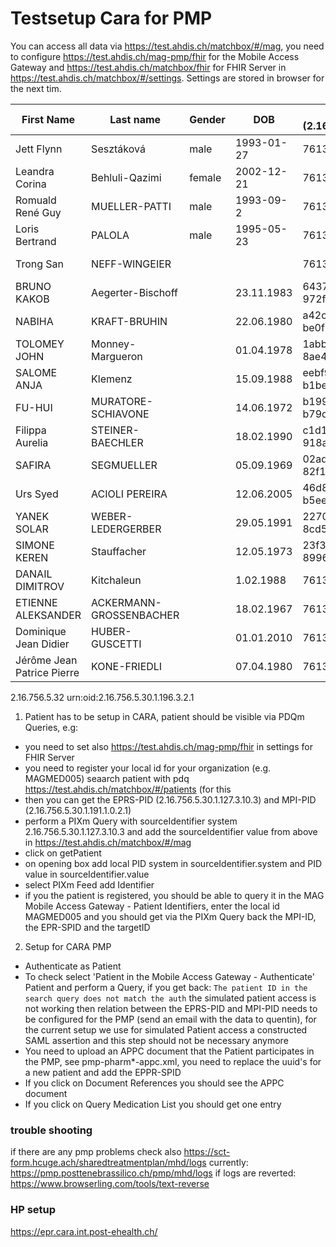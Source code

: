 
Testsetup Cara for PMP
======================

You can access all data via https://test.ahdis.ch/matchbox/#/mag, you need to configure https://test.ahdis.ch/mag-pmp/fhir for the Mobile Access Gateway and
https://test.ahdis.ch/matchbox/fhir for FHIR Server in https://test.ahdis.ch/matchbox/#/settings. Settings are stored in browser for the next tim.

| First Name |  Last name  | Gender  | DOB     | EPR-SPID (2.16.756.5.30.1.127.3.10.3) | MPI-PID (2.16.756.5.30.1.191.1.0.2.1)  | CHUV (2.16.756.5.30.1.196.3.2.1) | usage |
|------------|--------------|---------|---------|---------------------------------------|--------------------------|-------------------------------------------|----------|
| Jett Flynn| Sesztáková        | male       | 1993-01-27 | 761337615758291047                    | c55f4ca7-bd4e-4134-8dcd-56b793ade958             |  MAGMED006 | chuv - demo   |
| Leandra Corina  | Behluli-Qazimi         | female    | 2002-12-21  | 761337611932009095                    | 7a4ec59f-a024-4cfb-bc04-3339c53cb9ac               |  MAGMED005 | chuv - export |
| Romuald René Guy  | MUELLER-PATTI         | male    |1993-09-2  | 761337614574943741                    |    50987ab8-3344-4349-8aaa-cc3bc9d9dec8               |  MAGMED007 | chuv - no appc doc |
| Loris Bertrand  | PALOLA        |   male   | 1995-05-23  | 761337617206922169                    |  68e0258d-20c6-4f6c-8740-00e9e0f0d29f                 |  MAGMED010 | documedis - patient  |
| Trong San  | NEFF-WINGEIER        |      |   | 761337611735842172                    | e7963774-9098-445f-9cab-5d52234b52c3   |  MAGMED011 | documedis - patient |
| BRUNO KAKOB| Aegerter-Bischoff | | 23.11.1983 | 64370848-bed5-46c4-972f-05b410b59235 | 761337613917063504 | CHUV001 | 
| NABIHA| KRAFT-BRUHIN | | 22.06.1980 | a42cb8ee-dc76-428d-be0f-163b38e5d511 | 761337612537863969 | CHUV002 | 
 | TOLOMEY JOHN| Monney-Margueron | | 01.04.1978 | 1abb1e0f-86e1-4a9e-8ae4-94f532cec483 | 761337617150124497 | CHUV003 | 
 | SALOME ANJA| Klemenz | | 15.09.1988 | eebf95b0-d408-44e9-b1be-6a941ea65325 | 761337619872617110 | CHUV004 | 
 | FU-HUI| MURATORE-SCHIAVONE | | 14.06.1972 | b199886e-982f-41a2-b79d-c7fe58c25266 | 761337610975948651 | CHUV005 | 
 | Filippa Aurelia| STEINER-BAECHLER | | 18.02.1990 | c1d1b2f0-377d-4eb4-918a-4632e4c95c7c | 761337616538595232 | CHUV006 | 
 | SAFIRA| SEGMUELLER | | 05.09.1969 | 02add961-9bcf-4ebe-82f1-2f2eeabddc41 | 761337614430418338 | CHUV007 | 
 | Urs Syed | ACIOLI PEREIRA | | 12.06.2005 | 46d8e9d7-3a7f-4ab1-b5ee-2f87175a6490 | 761337610360664012 | CHUV008 | 
 | YANEK SOLAR| WEBER-LEDERGERBER | | 29.05.1991 | 22701467-5f85-4818-8cd5-202d86c4decc | 761337612107906324 | CHUV009 | 
 | SIMONE KEREN | Stauffacher | | 12.05.1973 | 23f31e1b-c483-4f87-8996-9413415552a1 | 761337614443482272 | CHUV010 | 
 | DANAIL DIMITROV	 | Kitchaleun	| | 1.02.1988 |	761337611206906525 | 76be7dfe-d8be-4901-b8f9-b20c76db0435 | HCI001 |
 | ETIENNE ALEKSANDER	 | ACKERMANN-GROSSENBACHER	| | 18.02.1967|	761337610343729455 |  3f6f46d9-0912-4b9f-8d0b-1da03153f095 | HCI002 |
 | Dominique Jean Didier	 | HUBER-GUSCETTI	| | 01.01.2010 |	761337617347225136 | 80d4c907-a928-42bf-8a98-a381496b5e74 | HCI003 |
 | Jérôme Jean Patrice Pierre | 	KONE-FRIEDLI	| | 07.04.1980 |	761337614643047219 | 6aa579e0-4f0f-4b01-8184-76b606641ba6 | HCI004 |


2.16.756.5.32
urn:oid:2.16.756.5.30.1.196.3.2.1


1. Patient has to be setup in CARA, patient should be visible via PDQm Queries, e.g:

  - you need to set also https://test.ahdis.ch/mag-pmp/fhir in settings for FHIR Server
  - you need to register your local id for your organization (e.g. MAGMED005)
    seaarch patient with pdq https://test.ahdis.ch/matchbox/#/patients (for this 
  - then you can get the EPRS-PID (2.16.756.5.30.1.127.3.10.3) and MPI-PID (2.16.756.5.30.1.191.1.0.2.1)
  - perform a PIXm Query with sourceIdentifier system 2.16.756.5.30.1.127.3.10.3 and add the sourceIdentifier value from above in https://test.ahdis.ch/matchbox/#/mag
  - click on getPatient
  - on opening box add local PID system in sourceIdentifier.system and PID value in sourceIdentifier.value
  - select PIXm Feed add Identifier 
  - if you the patient is registered, you should be able to query it in the MAG Mobile Access Gateway - Patient Identifiers, enter the local id MAGMED005 and you should get via the PIXm Query back the MPI-ID, the EPR-SPID and the targetID




2. Setup for CARA PMP

- Authenticate as Patient 
- To check select 'Patient in the Mobile Access Gateway - Authenticate' Patient and perform a Query, if you get back: `The patient ID in the search query does not match the auth` the simulated patient access is not working then relation between the EPRS-PID and MPI-PID needs to be configured for the PMP (send an email with the data to quentin), for the current setup we use for simulated Patient access a constructed SAML assertion and this step should not be necessary anymore
- You need to upload an APPC document that the Patient participates in the PMP, see pmp-pharm\*-appc.xml, you need to replace the uuid's for a new patient and add the EPPR-SPID
- If you click on Document References you should see the APPC document
- If you click on Query Medication List you should get one entry

### trouble shooting
if there are any pmp problems check also https://sct-form.hcuge.ach/sharedtreatmentplan/mhd/logs currently: https://pmp.posttenebrassilico.ch/pmp/mhd/logs
if logs are reverted: https://www.browserling.com/tools/text-reverse

### HP setup

https://epr.cara.int.post-ehealth.ch/



